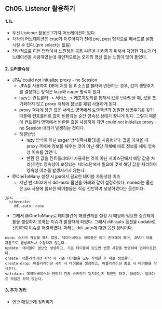 ## Ch05. Listener 활용하기
#### 1. IL
- 우선 Listener 활용은 7가지 어노테이션이 있다.
- 각각의 어노테이션은 crud가 이루어지기 전에 pre, post 형식으로 메서드를 실행시킬 수 있다.(pre select는 없음)
- 전반적으로 이번 챕터에서 느낀점은 공통 부분을 처리하기 위해서 다양한 기능과 어노테이션을 사용하였는데 개인적으로는 오히려 정신 없는 느낌이 많이 들었다.
    
#### 2. 트러블슈팅
- JPA/ could not initialize proxy - no Session
  - JPA를 사용하여 DB에 저장 된 리소스를 불러와 반환하는 경우, 값의 생명주기를 결정하는 방식은 lazy와 eager 방식이 있다.
  - lazy는 컨트롤러 -> 서비스 -> 레포지토리를 통해서 값을 반환받을 때, 값을 초기화하지 않고 proxy 객체에 정보를 채워 사용하게 된다.
  - proxy 객체에 담긴 값은 서비스 영역에서 트랜잭션과 동일한 생명주기를 갖기 때문에 컨트롤러로 값이 반환되는 순간 영속성 상태가 끝나게 된다. 그렇기 때문에 컨트롤러 영역에서 반환된 값을 사용하게 되면 could not initialize proxy - no Session 에러가 발생하는 것이다.
  - 해결방법
    - lazy 방식이 아닌 eager 방식(즉시로딩)을 사용(비추): 값을 가져올 때 proxy 객체에 정보를 채우는 것이 아닌 해당 객체에 바로 정보를 채워 영속성 이슈를 없앤다.
    - 반환 된 값을 컨트롤러에서 사용하는 것이 아닌 서비스단에서 해당 값을 처리(추천): 영속성이 보장되는 서비스단에서 필요에 맞게 해당 값을 처리하여 영속성 이슈를 발생시키지 않는다.
- @OneToMany 설정 시 jpa에서 필요한 테이블 자동생성 이슈
  - 지난 번 ch02에서 ddl-auto 옵션을 아래와 같이 설정하였다. none라는 옵션은 jpa 사용에 필요한 테이블들은 직접 선언하여 생성하겠다는 옵션이다.
```
jpa:
  hibernate:
    ddl-auto: none
```
  - 그래서 @OneToMany로 테이블간에 매핑관계를 설정 시 매핑에 필요한 중간테이블을 생성하지 못하는 이슈가 발생하게 되었다. 그래서 ddl-auto 옵션을 update로 선언하여 이슈를 해결하였다. 아래는 ddl-auto에 대한 옵션 정리이다.
```
none: 스키마 작업을 하지 않음. 데이터베이스 테이블은 이미 존재해야 하며, JPA가 이를 자동으로 생성하거나 수정하지 않는다.
update: 테이블이 없으면 생성하고, 기존 테이블이 있으면 변경 사항을 반영하여 업데이트한다.
create: 애플리케이션 시작 시 기존 테이블을 모두 삭제한 후 새로 생성한다.
create-drop: 애플리케이션 시작 시 테이블을 생성하고, 애플리케이션 종료 시 테이블을 삭제한다.
validate: 데이터베이스와 엔티티 간의 스키마가 일치하는지 확인만 하고, 생성이나 업데이트 작업은 하지 않는다.
```
#### 3. 추가 정리 
- 연관 매핑관계 정리하기
